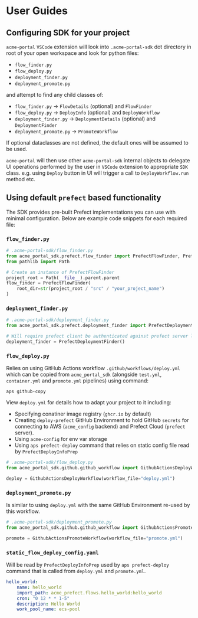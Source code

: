 # User Guides

## Configuring SDK for your project

`acme-portal` `VSCode` extension will look into `.acme-portal-sdk` dot directory in root of your open workspace and look for python files:

* `flow_finder.py`
* `flow_deploy.py`
* `deployment_finder.py`
* `deployment_promote.py`

and attempt to find any child classes of:

* `flow_finder.py` -> `FlowDetails` (optional) and `FlowFinder`
* `flow_deploy.py` -> `DeployInfo` (optional) and `DeployWorkflow`
* `deployment_finder.py` -> `DeploymentDetails` (optional) and `DeploymentFinder`
* `deployment_promote.py` -> `PromoteWorkflow`

If optional dataclasses are not defined, the default ones will be assumed to be used.

`acme-portal` will then use other `acme-portal-sdk` internal objects to delegate UI operations performed by the user in `VSCode` extension to appropriate `SDK` class. e.g. using `Deploy` button in UI will trigger a call to `DeployWorkflow.run` method etc.

## Using default `prefect` based functionality

The SDK provides pre-built Prefect implementations you can use with minimal configuration. Below are example code snippets for each required file:

### `flow_finder.py`

```python
# .acme-portal-sdk/flow_finder.py
from acme_portal_sdk.prefect.flow_finder import PrefectFlowFinder, PrefectFlowDetails
from pathlib import Path

# Create an instance of PrefectFlowFinder
project_root = Path(__file__).parent.parent
flow_finder = PrefectFlowFinder(
    root_dir=str(project_root / "src" / "your_project_name")
)
```

### `deployment_finder.py`

```python
# .acme-portal-sdk/deployment_finder.py
from acme_portal_sdk.prefect.deployment_finder import PrefectDeploymentFinder

# Will require prefect client be authenticated against prefect server like prefect cloud
deployment_finder = PrefectDeploymentFinder()
```

### `flow_deploy.py`

Relies on using GitHub Actions workflow `.github/workflows/deploy.yml` which can be copied from `acme_portal_sdk` (alongside `test.yml`, `container.yml` and `promote.yml` pipelines) using command:

    aps github-copy

View `deploy.yml` for details how to adapt your project to it including:

* Specifying conatiner image registry (`ghcr.io` by default)
* Creating `deploy-prefect` GitHub Environment to hold GitHub `secrets` for connecting to AWS (`acme_config` backend) and Prefect Cloud (`prefect` server).
* Using `acme-config` for env var storage
* Using `aps prefect-deploy` command that relies on static config file read by `PrefectDeployInfoPrep`

```python
# .acme-portal-sdk/flow_deploy.py
from acme_portal_sdk.github.github_workflow import GithubActionsDeployWorkflow

deploy = GithubActionsDeployWorkflow(workflow_file="deploy.yml")
```

### `deployment_promote.py`

Is similar to using `deploy.yml` with the same GitHub Environment re-used by this workflow.

```python
# .acme-portal-sdk/deployment_promote.py
from acme_portal_sdk.github.github_workflow import GithubActionsPromoteWorkflow

promote = GithubActionsPromoteWorkflow(workflow_file="promote.yml")
```

### `static_flow_deploy_config.yaml`

Will be read by `PrefectDeployInfoPrep` used by `aps prefect-deploy` command that is called from `deploy.yml` and `promote.yml`. 

```yaml
hello_world:
    name: hello_world
    import_path: acme_prefect.flows.hello_world:hello_world
    cron: "0 12 * * 1-5"
    description: Hello World
    work_pool_name: ecs-pool
```